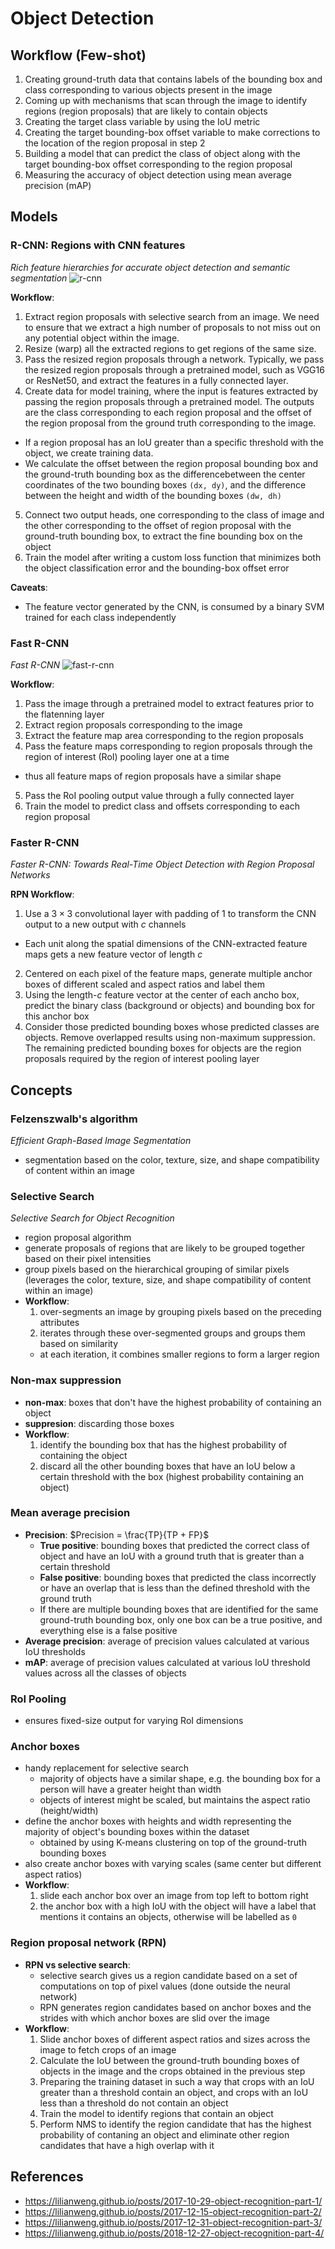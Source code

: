 # Object Detection

## Workflow (Few-shot)
1. Creating ground-truth data that contains labels of the bounding box and class corresponding to various objects present in the image
2. Coming up with mechanisms that scan through the image to identify regions (region proposals) that are likely to contain objects
3. Creating the target class variable by using the IoU metric
4. Creating the target bounding-box offset variable to make corrections to the location of the region proposal in step 2
5. Building a model that can predict the class of object along with the target bounding-box offset corresponding to the region proposal
6. Measuring the accuracy of object detection using mean average precision (mAP)

## Models
### R-CNN: Regions with CNN features
*Rich feature hierarchies for accurate object detection and semantic segmentation*
![r-cnn](./media/r-cnn.png)

**Workflow**:
1. Extract region proposals with selective search from an image. We need to ensure that we extract a high number of proposals to not miss out on any potential object within the image.
2. Resize (warp) all the extracted regions to get regions of the same size.
3. Pass the resized region proposals through a network. Typically, we pass the resized region proposals through a pretrained model, such as VGG16 or ResNet50, and extract the features in a fully connected layer.
4. Create data for model training, where the input is features extracted by passing the region proposals through a pretrained model. The outputs are the class corresponding to each region proposal and the offset of the region proposal from the ground truth corresponding to the image.
  - If a region proposal has an IoU greater than a specific threshold with the object, we create training data.
  - We calculate the offset between the region proposal bounding box and the ground-truth bounding box as the differencebetween the center coordinates of the two bounding boxes `(dx, dy)`, and the difference between the height and width of the bounding boxes `(dw, dh)`
5. Connect two output heads, one corresponding to the class of image and the other corresponding to the offset of region proposal with the ground-truth bounding box, to extract the fine bounding box on the object
6. Train the model after writing a custom loss function that minimizes both the object classification error and the bounding-box offset error

**Caveats**:
- The feature vector generated by the CNN, is consumed by a binary SVM trained for each class independently

### Fast R-CNN
*Fast R-CNN*
![fast-r-cnn](./media/fast-r-cnn.png)

**Workflow**:
1. Pass the image through a pretrained model to extract features prior to the flatenning layer
2. Extract region proposals corresponding to the image
3. Extract the feature map area corresponding to the region proposals
4. Pass the feature maps corresponding to region proposals through the region of interest (RoI) pooling layer one at a time
  - thus all feature maps of region proposals have a similar shape
5. Pass the RoI pooling output value through a fully connected layer
6. Train the model to predict class and offsets corresponding to each region proposal

### Faster R-CNN
*Faster R-CNN: Towards Real-Time Object Detection with Region Proposal Networks*

**RPN Workflow**:
1. Use a $3 \times 3$ convolutional layer with padding of 1 to transform the CNN output to a new output with $c$ channels 
  - Each unit along the spatial dimensions of the CNN-extracted feature maps gets a new feature vector of length $c$
2. Centered on each pixel of the feature maps, generate multiple anchor boxes of different scaled and aspect ratios and label them
3. Using the length-$c$ feature vector at the center of each ancho box, predict the binary class (background or objects) and bounding box for this anchor box
4. Consider those predicted bounding boxes whose predicted classes are objects. Remove overlapped results using non-maximum suppression. The remaining predicted bounding boxes for objects are the region proposals required by the region of interest pooling layer

## Concepts
### Felzenszwalb's algorithm
*Efficient Graph-Based Image Segmentation*
- segmentation based on the color, texture, size, and shape compatibility of content within an
image

### Selective Search
*Selective Search for Object Recognition*
- region proposal algorithm
- generate proposals of regions that are likely to be grouped together based on their pixel intensities
- group pixels based on the hierarchical grouping of similar pixels (leverages the color, texture, size, and shape compatibility of content within an image)
- **Workflow**:
  1. over-segments an image by grouping pixels based on the preceding attributes
  2. iterates through these over-segmented groups and groups them based on similarity
    - at each iteration, it combines smaller regions to form a larger region

### Non-max suppression
- **non-max**: boxes that don't have the highest probability of containing an object
- **suppresion**: discarding those boxes
- **Workflow**:
  1. identify the bounding box that has the highest probability of containing the object
  2. discard all the other bounding boxes that have an IoU below a certain threshold with the box (highest probability containing an object)

### Mean average precision
- **Precision**: $Precision = \frac{TP}{TP + FP}$
  - **True positive**: bounding boxes that predicted the correct class of object and have an IoU with a ground truth that is greater than a certain threshold
  - **False positive**: bounding boxes that predicted the class incorrectly or have an overlap that is less than the defined threshold with the ground truth
  - If there are multiple bounding boxes that are identified for the same ground-truth bounding box, only one box can be a true positive, and everything else is a false positive
- **Average precision**: average of precision values calculated at various IoU thresholds
- **mAP**: average of precision values calculated at various IoU threshold values across all the classes of objects

### RoI Pooling
- ensures fixed-size output for varying RoI dimensions

### Anchor boxes
- handy replacement for selective search
  - majority of objects have a similar shape, e.g. the bounding box for a person will have a greater height than width
  - objects of interest might be scaled, but maintains the aspect ratio (height/width)
- define the anchor boxes with heights and width representing the majority of object's bounding boxes within the dataset
  - obtained by using K-means clustering on top of the ground-truth bounding boxes
- also create anchor boxes with varying scales (same center but different aspect ratios)
- **Workflow**:
  1. slide each anchor box over an image from top left to bottom right
  2. the anchor box with a high IoU with the object will have a label that mentions it contains an objects, otherwise will be labelled as `0`

### Region proposal network (RPN)
- **RPN vs selective search**:
  - selective search gives us a region candidate based on a set of computations on top of pixel values (done outside the neural network)
  - RPN generates region candidates based on anchor boxes and the strides with which anchor boxes are slid over the image
- **Workflow**:
  1. Slide anchor boxes of different aspect ratios and sizes across the image to fetch crops of an image
  2. Calculate the IoU between the ground-truth bounding boxes of objects in the image and the crops obtained in the previous step
  3. Preparing the training dataset in such a way that crops with an IoU greater than a threshold contain an object, and crops with an IoU less than a threshold do not contain an object
  4. Train the model to identify regions that contain an object
  5. Perform NMS to identify the region candidate that has the highest probability of contaning an object and eliminate other region candidates that have a high overlap with it


## References
- https://lilianweng.github.io/posts/2017-10-29-object-recognition-part-1/
- https://lilianweng.github.io/posts/2017-12-15-object-recognition-part-2/
- https://lilianweng.github.io/posts/2017-12-31-object-recognition-part-3/
- https://lilianweng.github.io/posts/2018-12-27-object-recognition-part-4/